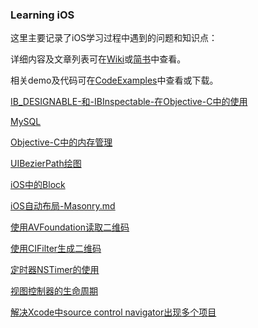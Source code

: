 ### Learning iOS

这里主要记录了iOS学习过程中遇到的问题和知识点：

详细内容及文章列表可在[Wiki](https://github.com/darkjoin/Learning/wiki)或[简书](https://www.jianshu.com/u/34d20d94e623)中查看。

相关demo及代码可在[CodeExamples](https://github.com/darkjoin/CodeExamples)中查看或下载。



[IB_DESIGNABLE-和-IBInspectable-在Objective-C中的使用](https://github.com/darkjoin/Learning/blob/master/sources/IB_DESIGNABLE-%E5%92%8C-IBInspectable-%E5%9C%A8Objective-C%E4%B8%AD%E7%9A%84%E4%BD%BF%E7%94%A8.md)

[MySQL](https://github.com/darkjoin/Learning/blob/master/sources/MySQL.md)

[Objective-C中的内存管理](https://github.com/darkjoin/Learning/blob/master/sources/Objective-C%E4%B8%AD%E7%9A%84%E5%86%85%E5%AD%98%E7%AE%A1%E7%90%86.md)

[UIBezierPath绘图](https://github.com/darkjoin/Learning/blob/master/sources/UIBezierPath%E7%BB%98%E5%9B%BE.md)

[iOS中的Block](https://github.com/darkjoin/Learning/blob/master/sources/iOS%E4%B8%AD%E7%9A%84Block.md)

[iOS自动布局-Masonry.md](https://github.com/darkjoin/Learning/blob/master/sources/iOS%E8%87%AA%E5%8A%A8%E5%B8%83%E5%B1%80-Masonry.md)

[使用AVFoundation读取二维码](https://github.com/darkjoin/Learning/blob/master/sources/%E4%BD%BF%E7%94%A8AVFoundation%E8%AF%BB%E5%8F%96%E4%BA%8C%E7%BB%B4%E7%A0%81.md)

[使用CIFilter生成二维码](https://github.com/darkjoin/Learning/blob/master/sources/%E4%BD%BF%E7%94%A8CIFilter%E7%94%9F%E6%88%90%E4%BA%8C%E7%BB%B4%E7%A0%81.md)

[定时器NSTimer的使用](https://github.com/darkjoin/Learning/blob/master/sources/%E5%AE%9A%E6%97%B6%E5%99%A8NSTimer%E7%9A%84%E4%BD%BF%E7%94%A8.md)

[视图控制器的生命周期](https://github.com/darkjoin/Learning/blob/master/sources/%E8%A7%86%E5%9B%BE%E6%8E%A7%E5%88%B6%E5%99%A8%E7%9A%84%E7%94%9F%E5%91%BD%E5%91%A8%E6%9C%9F.md)

[解决Xcode中source control navigator出现多个项目](https://github.com/darkjoin/Learning/blob/master/sources/%E8%A7%A3%E5%86%B3Xcode%E4%B8%ADsource%20control%20navigator%E5%87%BA%E7%8E%B0%E5%A4%9A%E4%B8%AA%E9%A1%B9%E7%9B%AE.md)

